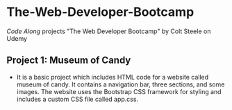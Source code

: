 # The-Web-Developer-Bootcamp

<p><i>Code Along</i> projects "The Web Developer Bootcamp" by Colt Steele on Udemy</p>

<h2> Project 1: Museum of Candy </h2>

- It is a basic project which includes HTML code for a website called museum of candy. It contains a navigation bar, three sections, and some images. The website uses the Bootstrap CSS framework for styling and includes a custom CSS file called app.css.
